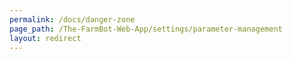 ```yaml
---
permalink: /docs/danger-zone
page_path: /The-FarmBot-Web-App/settings/parameter-management
layout: redirect
---
```

